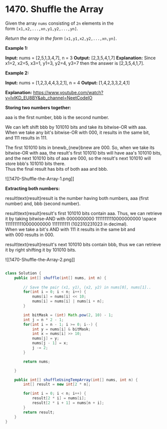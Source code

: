 # 1470. Shuffle the Array

Given the array `nums` consisting of `2n` elements in the form `[x1,x2,...,xn,y1,y2,...,yn]`.

_Return the array in the form_ `[x1,y1,x2,y2,...,xn,yn]`.

**Example 1:**

**Input:** nums = [2,5,1,3,4,7], n = 3
**Output:** [2,3,5,4,1,7] 
**Explanation:** Since x1=2, x2=5, x3=1, y1=3, y2=4, y3=7 then the answer is [2,3,5,4,1,7].

**Example 2:**

**Input:** nums = [1,2,3,4,4,3,2,1], n = 4
**Output:** [1,4,2,3,3,2,4,1]

**Explanation:**
https://www.youtube.com/watch?v=IvIKD_EU8BY&ab_channel=NeetCodeIO

**Storing two numbers together:**

aaa is the first number, bbb is the second number.

We can left shift bbb by 101010 bits and take its bitwise-OR with aaa.  
When we take any bit's bitwise-OR with 000, it results in the same bit, and 111 results in 111.

The first 101010 bits in bnewb_{new}bnew​ are 000. So, when we take its bitwise-OR with aaa, the result's first 101010 bits will have aaa's 101010 bits, and the next 101010 bits of aaa are 000, so the result's next 101010 will store bbb's 101010 bits there.  
Thus the final result has bits of both aaa and bbb.

![[1470-Shuffle-the-Array-1.png]]

**Extracting both numbers:**

result\text{result}result is the number having both numbers, aaa (first number) and, bbb (second number).

result\text{result}result's first 101010 bits contain aaa. Thus, we can retrieve it by taking bitwise-AND with 0000000000 11111111110000000000 \space 11111111110000000000 1111111111 (102310231023 in decimal).  
When we take a bit's AND with 111 it results in the same bit and with 000 results in 000.

result\text{result}result's next 101010 bits contain bbb, thus we can retrieve it by right shifting it by 101010 bits.

![[1470-Shuffle-the-Array-2.png]]

```java

class Solution {
    public int[] shuffle(int[] nums, int n) {
        
        // Save the pair (x1, y1), (x2, y2) in nums[0], nums[1]..
        for(int i = 0; i < n; i++) {
            nums[i] = nums[i] << 10;
            nums[i] = nums[i] | nums[i + n];
        }

        int bitMask = (int) Math.pow(2, 10) - 1;
        int j = n * 2 - 1;
        for(int i = n - 1; i >= 0; i--) {
            int y = nums[i] & bitMask;
            int x = nums[i] >> 10;
            nums[j] = y;
            nums[j - 1] = x;
            j -= 2;
        }

        return nums;

    }

    public int[] shuffleUsingTempArray(int[] nums, int n) {
        int[] result = new int[2 * n];

        for(int i = 0; i < n; i++) {
            result[2 * i] = nums[i];
            result[2 * i + 1] = nums[n + i];
        }
        return result;
    }
}
```


